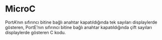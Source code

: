 # MicroC

PortA’nın sıfırıncı bitine bağlı anahtar kapatıldığında tek sayıları
displaylerde gösteren, PortE’nın sıfırıncı bitine bağlı anahtar kapatıldığında
çift sayıları displaylerde gösteren C kodu.
